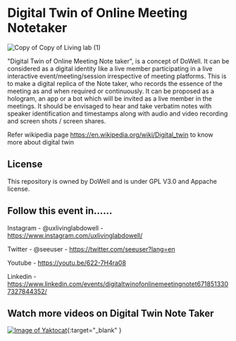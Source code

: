 # Digital Twin of Online Meeting Notetaker

![Copy of Copy of Living lab (1)](https://user-images.githubusercontent.com/68909712/95673951-9ff70f00-0bca-11eb-8680-43e62aeb23f5.jpg)

"Digital Twin of Online Meeting Note taker", is a concept of DoWell. It can be considered as a digital identity like a live member participating in a live interactive event/meeting/session irrespective of meeting platforms. This is to make a digital replica of the Note taker, who records the essence of the meeting as  and when required or continuously. It can be proposed as a hologram, an app or a bot which will be invited as a live member in the meetings. It should be envisaged to hear and take verbatim notes with speaker identification and timestamps along with audio and video recording and screen shots / screen shares.

Refer wikipedia page https://en.wikipedia.org/wiki/Digital_twin to know more about digital twin

## License

This repository is owned by DoWell and is under GPL V3.0 and Appache license. 

## Follow this event in......

Instagram - @uxlivinglabdowell - https://www.instagram.com/uxlivinglabdowell/

Twitter - @seeuser -  https://twitter.com/seeuser?lang=en

Youtube - https://youtu.be/622-7H4ra08

Linkedin - https://www.linkedin.com/events/digitaltwinofonlinemeetingnotet6718513307327844352/

## Watch more videos on Digital Twin Note Taker

[![Image of Yaktocat](https://github.com/DowellLivingLab/Digital-Twin-Note-Taker-Ideation.Dowell/blob/website/gg.png?raw=true)](https://www.youtube.com/watch?v=622-7H4ra08&feature=youtu.be ){:target="_blank" }
